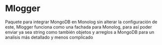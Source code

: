 # Mlogger

Paquete para integrar MongoDB en Monolog sin alterar la configuración de este, Mlogger funciona como una fachada para Monolog, 
para así poder enviar ya sea string como también objetos y arreglos a MongoDB para un analisis más detallado y menos complicado
